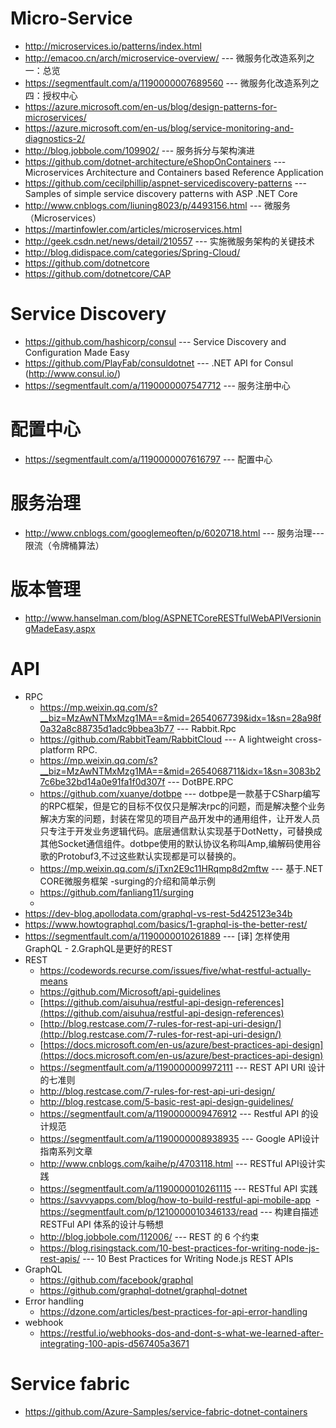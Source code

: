 # Micro-Service
* http://microservices.io/patterns/index.html
* http://emacoo.cn/arch/microservice-overview/ --- 微服务化改造系列之一：总览 
* https://segmentfault.com/a/1190000007689560  --- 微服务化改造系列之四：授权中心 
* https://azure.microsoft.com/en-us/blog/design-patterns-for-microservices/
* https://azure.microsoft.com/en-us/blog/service-monitoring-and-diagnostics-2/
* http://blog.jobbole.com/109902/ --- 服务拆分与架构演进
* https://github.com/dotnet-architecture/eShopOnContainers --- Microservices Architecture and Containers based Reference Application 
* https://github.com/cecilphillip/aspnet-servicediscovery-patterns --- Samples of simple service discovery patterns with ASP .NET Core 
* http://www.cnblogs.com/liuning8023/p/4493156.html --- 微服务（Microservices）
* https://martinfowler.com/articles/microservices.html
* http://geek.csdn.net/news/detail/210557 --- 实施微服务架构的关键技术
* http://blog.didispace.com/categories/Spring-Cloud/
* https://github.com/dotnetcore
* https://github.com/dotnetcore/CAP

# Service Discovery
* https://github.com/hashicorp/consul --- Service Discovery and Configuration Made Easy
* https://github.com/PlayFab/consuldotnet --- .NET API for Consul (http://www.consul.io/) 
* https://segmentfault.com/a/1190000007547712 --- 服务注册中心
#  配置中心
* https://segmentfault.com/a/1190000007616797 ---  配置中心
# 服务治理
* http://www.cnblogs.com/googlemeoften/p/6020718.html --- 服务治理---限流（令牌桶算法） 
# 版本管理
* http://www.hanselman.com/blog/ASPNETCoreRESTfulWebAPIVersioningMadeEasy.aspx
# API 
* RPC
  - https://mp.weixin.qq.com/s?__biz=MzAwNTMxMzg1MA==&mid=2654067739&idx=1&sn=28a98f0a32a8c88735d1adc9bbea3b77 --- Rabbit.Rpc 
  - https://github.com/RabbitTeam/RabbitCloud --- A lightweight cross-platform RPC. 
  - https://mp.weixin.qq.com/s?__biz=MzAwNTMxMzg1MA==&mid=2654068711&idx=1&sn=3083b27c6be32bd14a0e91fa1f0d307f --- DotBPE.RPC
  - https://github.com/xuanye/dotbpe --- dotbpe是一款基于CSharp编写的RPC框架，但是它的目标不仅仅只是解决rpc的问题，而是解决整个业务解决方案的问题，封装在常见的项目产品开发中的通用组件，让开发人员只专注于开发业务逻辑代码。底层通信默认实现基于DotNetty，可替换成其他Socket通信组件。dotbpe使用的默认协议名称叫Amp,编解码使用谷歌的Protobuf3,不过这些默认实现都是可以替换的。
  - https://mp.weixin.qq.com/s/jTxn2E9c11HRqmp8d2mftw --- 基于.NET CORE微服务框架 -surging的介绍和简单示例 
  * https://github.com/fanliang11/surging
  *
* https://dev-blog.apollodata.com/graphql-vs-rest-5d425123e34b
* https://www.howtographql.com/basics/1-graphql-is-the-better-rest/
* https://segmentfault.com/a/1190000010261889 --- [译] 怎样使用GraphQL - 2.GraphQL是更好的REST 
* REST
  - https://codewords.recurse.com/issues/five/what-restful-actually-means
  - https://github.com/Microsoft/api-guidelines
  - [https://github.com/aisuhua/restful-api-design-references](https://github.com/aisuhua/restful-api-design-references)
  - [http://blog.restcase.com/7-rules-for-rest-api-uri-design/](http://blog.restcase.com/7-rules-for-rest-api-uri-design/)
  - [https://docs.microsoft.com/en-us/azure/best-practices-api-design](https://docs.microsoft.com/en-us/azure/best-practices-api-design)
  - https://segmentfault.com/a/1190000009972111 --- REST API URI 设计的七准则 
  - http://blog.restcase.com/7-rules-for-rest-api-uri-design/
  - http://blog.restcase.com/5-basic-rest-api-design-guidelines/
  - https://segmentfault.com/a/1190000009476912 --- Restful API 的设计规范
  - https://segmentfault.com/a/1190000008938935 --- Google API设计指南系列文章
  - http://www.cnblogs.com/kaihe/p/4703118.html --- RESTful API设计实践 
  - https://segmentfault.com/a/1190000010261115 --- RESTful API 实践 
  - https://savvyapps.com/blog/how-to-build-restful-api-mobile-app
  - https://segmentfault.com/p/1210000010346133/read --- 构建自描述 RESTFul API 体系的设计与畅想
  - http://blog.jobbole.com/112006/ --- REST 的 6 个约束
  - https://blog.risingstack.com/10-best-practices-for-writing-node-js-rest-apis/ --- 10 Best Practices for Writing Node.js REST APIs
* GraphQL
  - https://github.com/facebook/graphql
  - https://github.com/graphql-dotnet/graphql-dotnet
* Error handling
  - https://dzone.com/articles/best-practices-for-api-error-handling
* webhook
  - https://restful.io/webhooks-dos-and-dont-s-what-we-learned-after-integrating-100-apis-d567405a3671
# Service fabric
* https://github.com/Azure-Samples/service-fabric-dotnet-containers
